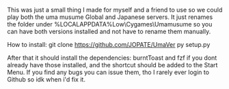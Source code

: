 This was just a small thing I made for myself and a friend to use so we could play both the uma musume Global and Japanese servers. It just renames the folder under %LOCALAPPDATA%Low\Cygames\Umamusume so you can have both versions installed and not have to rename them manually.

How to install:
  git clone https://github.com/JOPATE/UmaVer
  py setup.py

After that it should install the dependencies: burntToast and fzf if you dont already have those installed, and the shortcut should be added to the Start Menu.
If you find any bugs you can issue them, tho I rarely ever login to Github so idk when i'd fix it.
